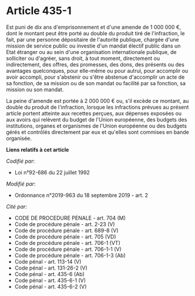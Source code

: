 # Article 435-1

Est puni de dix ans d'emprisonnement et d'une amende de 1 000 000 €, dont le montant peut être porté au double du produit
tiré de l'infraction, le fait, par une personne dépositaire de l'autorité publique, chargée d'une mission de service public
ou investie d'un mandat électif public dans un Etat étranger ou au sein d'une organisation internationale publique, de
solliciter ou d'agréer, sans droit, à tout moment, directement ou indirectement, des offres, des promesses, des dons, des
présents ou des avantages quelconques, pour elle-même ou pour autrui, pour accomplir ou avoir accompli, pour s'abstenir ou
s'être abstenue d'accomplir un acte de sa fonction, de sa mission ou de son mandat ou facilité par sa fonction, sa mission ou
son mandat.

La peine d'amende est portée à 2 000 000 € ou, s'il excède ce montant, au double du produit de l'infraction, lorsque les
infractions prévues au présent article portent atteinte aux recettes perçues, aux dépenses exposées ou aux avoirs qui
relèvent du budget de l'Union européenne, des budgets des institutions, organes et organismes de l'Union européenne ou des
budgets gérés et contrôlés directement par eux et qu'elles sont commises en bande organisée.

**Liens relatifs à cet article**

_Codifié par_:

  - Loi n°92-686 du 22 juillet 1992

_Modifié par_:

  - Ordonnance n°2019-963 du 18 septembre 2019 - art. 2

_Cité par_:

  - CODE DE PROCEDURE PENALE - art. 704 (M)
  - Code de procédure pénale - art. 2-23 (V)
  - Code de procédure pénale - art. 689-8 (V)
  - Code de procédure pénale - art. 705 (VD)
  - Code de procédure pénale - art. 706-1 (VT)
  - Code de procédure pénale - art. 706-1-1 (V)
  - Code de procédure pénale - art. 706-1-3 (Ab)
  - Code pénal - art. 113-14 (V)
  - Code pénal - art. 131-26-2 (V)
  - Code pénal - art. 435-6 (Ab)
  - Code pénal - art. 435-6-1 (V)
  - Code pénal - art. 435-6-2 (V)
